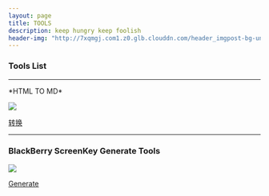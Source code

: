 ```yaml
---
layout: page
title: TOOLS
description: keep hungry keep foolish
header-img: "http://7xqmgj.com1.z0.glb.clouddn.com/header_imgpost-bg-unix-linux.jpg"
---
```


### Tools List
<hr>
*HTML TO MD*

<!--图片居中<div align="center"><img src="http://7xoawu.com1.z0.glb.clouddn.com/htmltomd.png"/></div>-->


![](http://7xoawu.com1.z0.glb.clouddn.com/htmltomd.png)

[转换](http://7xoawu.com1.z0.glb.clouddn.com/convertmd.html)
<hr>

### BlackBerry ScreenKey Generate Tools


![](http://7xoawu.com1.z0.glb.clouddn.com/blackberry.png)

[Generate](http://7xoawu.com1.z0.glb.clouddn.com/BlackBerry.html)

